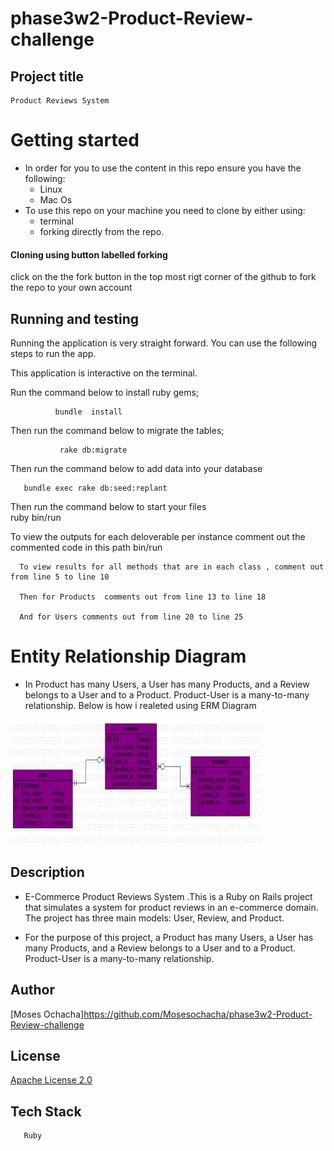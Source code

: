 # phase3w2-Product-Review-challenge

## Project title

    Product Reviews System

# Getting started

- In order for you to use the content in this repo ensure you have the following:
  - Linux
  - Mac Os
- To use this repo on your machine you need to clone by either using:
  - terminal
  - forking directly from the repo.

#### Cloning using button labelled forking

click on the the fork button in the top most rigt corner of the github to fork the repo to your own account

## Running and testing

Running the application is very straight forward. You can use the following steps to run the app.

This application is interactive on the terminal.

Run the command below to install ruby gems;

              bundle  install 
Then run the command below to migrate the tables;

               rake db:migrate

Then run the command below to add data into your database

       bundle exec rake db:seed:replant

  Then run the command below to start your files     
           ruby bin/run

 To view the outputs for each deloverable per instance comment out the commented code in this path bin/run    

      To view results for all methods that are in each class , comment out from line 5 to line 10

      Then for Products  comments out from line 13 to line 18

      And for Users comments out from line 20 to line 25

# Entity Relationship Diagram
- In  Product has many Users, a User has many Products, and a Review belongs to a User and to a Product. Product-User is a many-to-many relationship. Below is how i realeted using ERM Diagram

<img src="ERDDiagram1.jpg" height="200" alt="" width="400" srcset="">

## Description
- E-Commerce Product Reviews System
.This is a Ruby on Rails project that simulates a system for product reviews in an e-commerce domain. The project has three main models: User, Review, and Product.

- For the purpose of this project, a Product has many Users, a   User has many Products, and a Review belongs to a User and to a Product. Product-User is a many-to-many relationship.



## Author

[Moses Ochacha]https://github.com/Mosesochacha/phase3w2-Product-Review-challenge

## License
 
[Apache License 2.0](https://choosealicense.com/licenses/)

## Tech Stack

       Ruby
